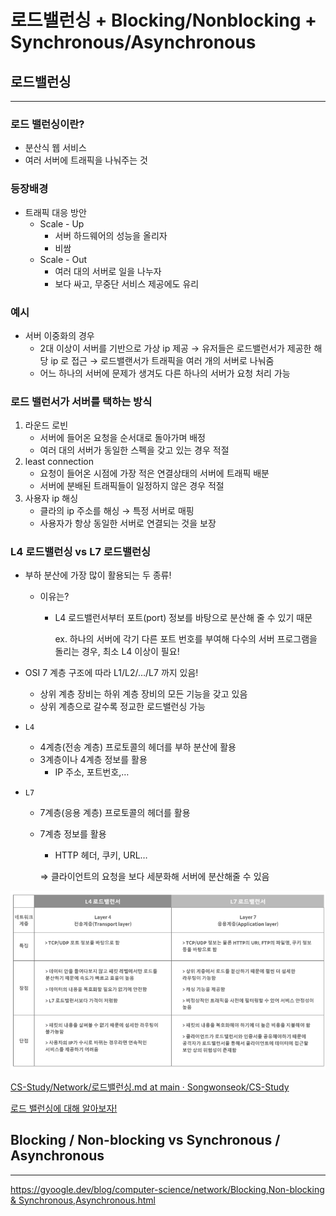 # 로드밸런싱 + Blocking/Nonblocking + Synchronous/Asynchronous

## 로드밸런싱

---

### 로드 밸런싱이란?

- 분산식 웹 서비스
- 여러 서버에 트래픽을 나눠주는 것

### 등장배경

- 트래픽 대응 방안
    - Scale - Up
        - 서버 하드웨어의 성능을 올리자
        - 비쌈
    - Scale - Out
        - 여러 대의 서버로 일을 나누자
        - 보다 싸고, 무중단 서비스 제공에도 유리

### 예시

- 서버 이중화의 경우
    - 2대 이상이 서버를 기반으로 가상 ip 제공 → 유저들은 로드밸런서가 제공한 해당 ip 로 접근 → 로드밸랜서가 트래픽을 여러 개의 서버로 나눠줌
    - 어느 하나의 서버에 문제가 생겨도 다른 하나의 서버가 요청 처리 가능

### 로드 밸런서가 서버를 택하는 방식

1. 라운드 로빈
    - 서버에 들어온 요청을 순서대로 돌아가며 배정
    - 여러 대의 서버가 동일한 스펙을 갖고 있는 경우 적절
2. least connection
    - 요청이 들어온 시점에 가장 적은 연결상태의 서버에 트래픽 배분
    - 서버에 분배된 트래픽들이 일정하지 않은 경우 적절
3. 사용자 ip 해싱
    - 클라의 ip 주소를 해싱 → 특정 서버로 매핑
    - 사용자가 항상 동일한 서버로 연결되는 것을 보장

### L4 로드밸런싱 vs L7 로드밸런싱

- 부하 분산에 가장 많이 활용되는 두 종류!
    - 이유는?
        - L4 로드밸런서부터 포트(port) 정보를 바탕으로 분산해 줄 수 있기 때문
            
            ex. 하나의 서버에 각기 다른 포트 번호를 부여해 다수의 서버 프로그램을 돌리는 경우, 최소 L4 이상이 필요!
            
- OSI 7 계층 구조에 따라 L1/L2/…/L7 까지 있음!
    - 상위 계층 장비는 하위 계층 장비의 모든 기능을 갖고 있음
    - 상위 계층으로 갈수록 정교한 로드밸런싱 가능
- `L4`
    - 4계층(전송 계층) 프로토콜의 헤더를 부하 분산에 활용
    - 3계층이나 4계층 정보를 활용
        - IP 주소, 포트번호,…
        
- `L7`
    - 7계층(응용 계층) 프로토콜의 헤더를 활용
    - 7계층 정보를 활용
        - HTTP 헤더, 쿠키, URL…
        
        ⇒ 클라이언트의 요청을 보다 세분화해 서버에 분산해줄 수 있음
        

![스크린샷 2023-07-06 오전 7.19.38.png](source_jimin/loadbalancer.png)

[CS-Study/Network/로드밸런싱.md at main · Songwonseok/CS-Study](https://github.com/Songwonseok/CS-Study/blob/main/Network/로드밸런싱.md)

[로드 밸런싱에 대해 알아보자!](https://tecoble.techcourse.co.kr/post/2021-11-07-load-balancing/)

## Blocking / Non-blocking vs Synchronous / Asynchronous

---

[https://gyoogle.dev/blog/computer-science/network/Blocking,Non-blocking & Synchronous,Asynchronous.html](https://gyoogle.dev/blog/computer-science/network/Blocking,Non-blocking%20&%20Synchronous,Asynchronous.html)